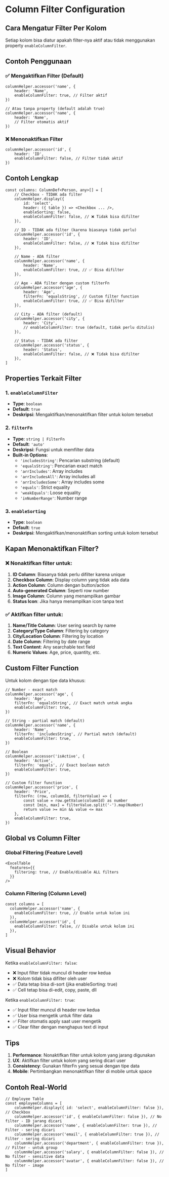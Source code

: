 # Column Filter Configuration

## Cara Mengatur Filter Per Kolom

Setiap kolom bisa diatur apakah filter-nya aktif atau tidak menggunakan property `enableColumnFilter`.

## Contoh Penggunaan

### ✅ Mengaktifkan Filter (Default)

```tsx
columnHelper.accessor('name', { 
    header: 'Name',
    enableColumnFilter: true, // Filter aktif
})

// Atau tanpa property (default adalah true)
columnHelper.accessor('name', { 
    header: 'Name',
    // Filter otomatis aktif
})
```

### ❌ Menonaktifkan Filter

```tsx
columnHelper.accessor('id', {
    header: 'ID',
    enableColumnFilter: false, // Filter tidak aktif
})
```

## Contoh Lengkap

```tsx
const columns: ColumnDef<Person, any>[] = [
    // Checkbox - TIDAK ada filter
    columnHelper.display({
        id: 'select',
        header: ({ table }) => <Checkbox ... />,
        enableSorting: false,
        enableColumnFilter: false, // ❌ Tidak bisa difilter
    }),
    
    // ID - TIDAK ada filter (karena biasanya tidak perlu)
    columnHelper.accessor('id', {
        header: 'ID',
        enableColumnFilter: false, // ❌ Tidak bisa difilter
    }),
    
    // Name - ADA filter
    columnHelper.accessor('name', { 
        header: 'Name',
        enableColumnFilter: true, // ✅ Bisa difilter
    }),
    
    // Age - ADA filter dengan custom filterFn
    columnHelper.accessor('age', {
        header: 'Age',
        filterFn: 'equalsString', // Custom filter function
        enableColumnFilter: true, // ✅ Bisa difilter
    }),
    
    // City - ADA filter (default)
    columnHelper.accessor('city', { 
        header: 'City',
        // enableColumnFilter: true (default, tidak perlu ditulis)
    }),
    
    // Status - TIDAK ada filter
    columnHelper.accessor('status', {
        header: 'Status',
        enableColumnFilter: false, // ❌ Tidak bisa difilter
    }),
]
```

## Properties Terkait Filter

### 1. `enableColumnFilter`
- **Type**: `boolean`
- **Default**: `true`
- **Deskripsi**: Mengaktifkan/menonaktifkan filter untuk kolom tersebut

### 2. `filterFn`
- **Type**: `string | FilterFn`
- **Default**: `'auto'`
- **Deskripsi**: Fungsi untuk memfilter data
- **Built-in Options**:
  - `'includesString'`: Pencarian substring (default)
  - `'equalsString'`: Pencarian exact match
  - `'arrIncludes'`: Array includes
  - `'arrIncludesAll'`: Array includes all
  - `'arrIncludesSome'`: Array includes some
  - `'equals'`: Strict equality
  - `'weakEquals'`: Loose equality
  - `'inNumberRange'`: Number range

### 3. `enableSorting`
- **Type**: `boolean`
- **Default**: `true`
- **Deskripsi**: Mengaktifkan/menonaktifkan sorting untuk kolom tersebut

## Kapan Menonaktifkan Filter?

### ❌ Nonaktifkan filter untuk:
1. **ID Column**: Biasanya tidak perlu difilter karena unique
2. **Checkbox Column**: Display column yang tidak ada data
3. **Action Column**: Column dengan button/action
4. **Auto-generated Column**: Seperti row number
5. **Image Column**: Column yang menampilkan gambar
6. **Status Icon**: Jika hanya menampilkan icon tanpa text

### ✅ Aktifkan filter untuk:
1. **Name/Title Column**: User sering search by name
2. **Category/Type Column**: Filtering by category
3. **City/Location Column**: Filtering by location
4. **Date Column**: Filtering by date range
5. **Text Content**: Any searchable text field
6. **Numeric Values**: Age, price, quantity, etc.

## Custom Filter Function

Untuk kolom dengan tipe data khusus:

```tsx
// Number - exact match
columnHelper.accessor('age', {
    header: 'Age',
    filterFn: 'equalsString', // Exact match untuk angka
    enableColumnFilter: true,
})

// String - partial match (default)
columnHelper.accessor('name', {
    header: 'Name',
    filterFn: 'includesString', // Partial match (default)
    enableColumnFilter: true,
})

// Boolean
columnHelper.accessor('isActive', {
    header: 'Active',
    filterFn: 'equals', // Exact boolean match
    enableColumnFilter: true,
})

// Custom filter function
columnHelper.accessor('price', {
    header: 'Price',
    filterFn: (row, columnId, filterValue) => {
        const value = row.getValue(columnId) as number
        const [min, max] = filterValue.split('-').map(Number)
        return value >= min && value <= max
    },
    enableColumnFilter: true,
})
```

## Global vs Column Filter

### Global Filtering (Feature Level)
```tsx
<ExcelTable
  features={{
    filtering: true, // Enable/disable ALL filters
  }}
/>
```

### Column Filtering (Column Level)
```tsx
const columns = [
  columnHelper.accessor('name', {
    enableColumnFilter: true, // Enable untuk kolom ini
  }),
  columnHelper.accessor('id', {
    enableColumnFilter: false, // Disable untuk kolom ini
  }),
]
```

## Visual Behavior

Ketika `enableColumnFilter: false`:
- ❌ Input filter tidak muncul di header row kedua
- ❌ Kolom tidak bisa difilter oleh user
- ✅ Data tetap bisa di-sort (jika enableSorting: true)
- ✅ Cell tetap bisa di-edit, copy, paste, dll

Ketika `enableColumnFilter: true`:
- ✅ Input filter muncul di header row kedua
- ✅ User bisa mengetik untuk filter data
- ✅ Filter otomatis apply saat user mengetik
- ✅ Clear filter dengan menghapus text di input

## Tips

1. **Performance**: Nonaktifkan filter untuk kolom yang jarang digunakan
2. **UX**: Aktifkan filter untuk kolom yang sering dicari user
3. **Consistency**: Gunakan filterFn yang sesuai dengan tipe data
4. **Mobile**: Pertimbangkan menonaktifkan filter di mobile untuk space

## Contoh Real-World

```tsx
// Employee Table
const employeeColumns = [
    columnHelper.display({ id: 'select', enableColumnFilter: false }), // Checkbox
    columnHelper.accessor('id', { enableColumnFilter: false }), // No filter - ID jarang dicari
    columnHelper.accessor('name', { enableColumnFilter: true }), // Filter - sering dicari
    columnHelper.accessor('email', { enableColumnFilter: true }), // Filter - sering dicari
    columnHelper.accessor('department', { enableColumnFilter: true }), // Filter - untuk group
    columnHelper.accessor('salary', { enableColumnFilter: false }), // No filter - sensitive data
    columnHelper.accessor('avatar', { enableColumnFilter: false }), // No filter - image
]
```
